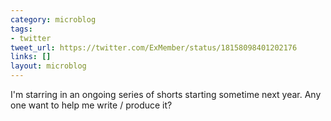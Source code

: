 ```yaml
---
category: microblog
tags:
- twitter
tweet_url: https://twitter.com/ExMember/status/18158098401202176
links: []
layout: microblog
---
```

I'm starring in an ongoing series of shorts starting sometime next year. Any one want to help me write / produce it?
